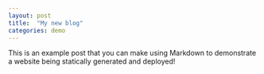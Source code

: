 ```yaml
---
layout: post
title:  "My new blog"
categories: demo
---
```


This is an example post that you can make using Markdown to demonstrate a website being statically generated and deployed!
